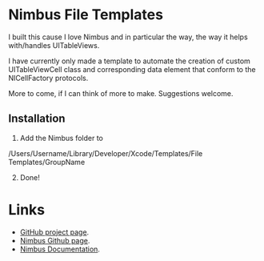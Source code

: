 Nimbus File Templates
=============

I built this cause I love Nimbus and in particular the way, the way it helps with/handles UITableViews.

I have currently only made a template to automate the creation of custom UITableViewCell class and corresponding data element that conform to the NICellFactory protocols.

More to come, if I can think of more to make. Suggestions welcome.

Installation
------------

1. Add the Nimbus folder to 

/Users/Username/Library/Developer/Xcode/Templates/File Templates/GroupName

2. Done!

Links
=====

* [GitHub project page](https://github.com/jinthagerman/NIFileTemplates).
* [Nimbus Github page](http://jverkoey.github.com/nimbus/).
* [Nimbus Documentation](http://jverkoey.github.com/nimbus/).
